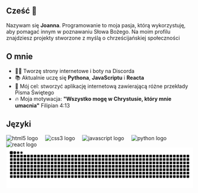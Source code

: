 ## Cześć 👋

<p>Nazywam się <b>Joanna</b>. Programowanie to moja pasja, którą wykorzystuję, aby pomagać innym w poznawaniu Słowa Bożego. Na moim profilu znajdziesz projekty stworzone z myślą o chrześcijańskiej społeczności</p>

## O mnie

* 👩‍💻 Tworzę strony internetowe i boty na Discorda
* 📚 Aktualnie uczę się <b>Pythona</b>, <b>JavaScriptu</b> i <b>Reacta</b>
* 🎯 Mój cel: stworzyć aplikację internetową zawierającą różne przekłady Pisma Świętego
* 🔥 Moja motywacja: <b>"Wszystko mogę w Chrystusie, który mnie umacnia"</b> Filipian 4:13

## Języki

<div align="left">
  <img src="https://cdn.jsdelivr.net/gh/devicons/devicon/icons/html5/html5-original.svg" height="35" alt="html5 logo"  />
  <img width="12" />
  <img src="https://cdn.jsdelivr.net/gh/devicons/devicon/icons/css3/css3-original.svg" height="35" alt="css3 logo"  />
  <img width="12" />
  <img src="https://cdn.jsdelivr.net/gh/devicons/devicon/icons/javascript/javascript-original.svg" height="35" alt="javascript logo"  />
  <img width="12" />
  <img src="https://cdn.jsdelivr.net/gh/devicons/devicon/icons/python/python-original.svg" height="35" alt="python logo"  />
  <img width="12" />
  <img src="https://cdn.jsdelivr.net/gh/devicons/devicon/icons/react/react-original.svg" height="35" alt="react logo"  />
</div>

<img src="https://raw.githubusercontent.com/god-is-graceful/god-is-graceful/output/snake.svg" alt="Snake animation" />
